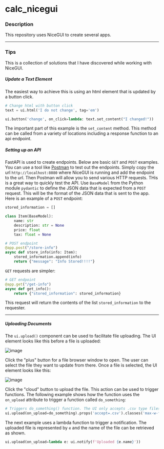 # calc_nicegui

### Description
This repository uses NiceGUI to create several apps.

---
### Tips
This is a collection of solutions that I have discovered while working with NiceGUI.
##### Update a Text Element
The easiest way to achieve this is using an html element that is updated by a button click.
```python
# Change html with button click
text = ui.html('I do not change', tag='em')

ui.button('change', on_click=lambda: text.set_content("I changed!"))
```
The important part of this example is the `set_content` method. This method can be called from a variety of locations including a response function to an api endpoint.

##### Setting up an API
FastAPI is used to create endpoints. Below are basic `GET` and `POST` examples. You can use a tool like [Postman](https://www.postman.com/) to test out the endpoints. Simply copy the url `http://localhost:8080` where NiceGUI is running and add the endpoint to the url. Then Postman will allow you to send various HTTP requests. THis is a great way to quickly test the API. Use `BaseModel` from the Python module `pydantic` to define the JSON data that is expected from a `POST` request. This will be the format of the JSON data that is sent to the app. Here is an example of a `POST` endpoint:
```python
stored_information = []

class Item(BaseModel):
    name: str
    description: str = None
    price: float
    tax: float = None

# POST endpoint
@app.post("/store-info")
async def store_info(info: Item):
    stored_information.append(info)
    return {"message": "Info Stored!!!!"}
```
`GET` requests are simpler:
```python
# GET endpoint
@app.get("/get-info")
async def get_info():
    return {"stored_information": stored_information}
```
This request will return the contents of the list `stored_information` to the requester.

---
##### Uploading Documents
The `ui.upload()` component can be used to facilitate file uploading. The UI element looks like this before a file is uploaded:

![image](https://github.com/jmart5/calc_nicegui/assets/93228623/39bfdfe1-dc40-434f-80e5-da7c91f07c29)

Click the "plus" button for a file browser window to open. The user can select the file they want to update from there. Once a file is selected, the UI element looks like this: 

![image](https://github.com/jmart5/calc_nicegui/assets/93228623/c1d6228f-9c26-49b4-be03-23ee36c822a5)

Click the "cloud" button to upload the file. This action can be used to trigger functions. The following example shows how the function uses the `on_upload` attribute to trigger a function called `do_something`:
```python
# Triggers do_something() function. The UI only accepts .csv type files. 
ui.upload(on_upload=do_something).props('accept=.csv').classes('max-w-full')
```
The next example uses a lambda function to trigger a notification. The uploaded file is represented by `e` and the name of the file can be retrieved as shown. 
```python
ui.upload(on_upload=lambda e: ui.notify(f'Uploaded {e.name}'))
```
